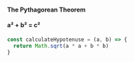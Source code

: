 #### The Pythagorean Theorem
#### a² + b² = c²

```javascript
const calculateHypotenuse = (a, b) => {
  return Math.sqrt(a * a + b * b)
}
```
